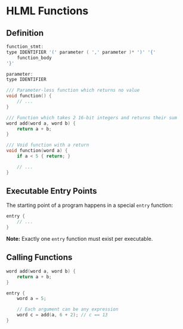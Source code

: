 # HLML Functions

## Definition
```c
function_stmt:
type IDENTIFIER '(' parameter ( ',' parameter )* ')' '{' 
    function_body 
'}'

parameter:
type IDENTIFIER
```

```c
/// Parameter-less function which returns no value
void function() {
    // ...
}
```

```c
/// Function which takes 2 16-bit integers and returns their sum
word add(word a, word b) {
    return a + b;
}
```

```c
/// Void function with a return
void function(word a) {
    if a < 5 { return; }

    // ...
}
```

## Executable Entry Points
The starting point of a program happens in a special `entry` function:

```c
entry {
    // ...
}
```

**Note:** Exactly one `entry` function must exist per executable.

## Calling Functions

```c
word add(word a, word b) {
    return a + b;
}

entry {
    word a = 5;

    // Each argument can be any expression
    word c = add(a, 6 + 2); // c == 13
}
```